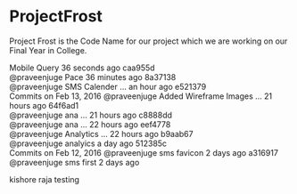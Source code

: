 ﻿# ProjectFrost
Project Frost is the Code Name for our project which we are working on our Final Year in College.

Mobile Query
  36 seconds ago
caa955d  
@praveenjuge
Pace
  36 minutes ago
8a37138  
@praveenjuge
SMS Calender …
  an hour ago
e521379  
Commits on Feb 13, 2016
@praveenjuge
Added Wireframe Images …
  21 hours ago
64f6ad1  
@praveenjuge
ana …
  21 hours ago
c8888dd  
@praveenjuge
ana …
  22 hours ago
eef4778  
@praveenjuge
Analytics …
  22 hours ago
b9aab67  
@praveenjuge
analyics
  a day ago
512385c  
Commits on Feb 12, 2016
@praveenjuge
sms favicon
  2 days ago
a316917  
@praveenjuge
sms first
  2 days ago

kishore raja testing